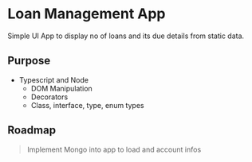 # Loan Management App

Simple UI App to display no of loans and its due details from static data.

## Purpose

- Typescript and Node
    - DOM Manipulation 
    - Decorators
    - Class, interface, type, enum types 

## Roadmap

>Implement Mongo into app to load  and account infos  